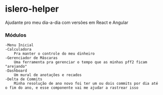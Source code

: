 # islero-helper
Ajudante pro meu dia-a-dia com versões em React e Angular

### Módulos

    -Menu Inicial
    -Calculadora
        Pra manter o controle do meu dinheiro
    -Gerenciador de Máscaras
        Uma ferramenta pra gerenciar o tempo que as minhas pff2 ficam "arejando"
    -Dashboard
        Um mural de anotações e recados    
    -Delta de Commits
        Minha resolução de ano novo foi ter um ou dois commits por dia até o fim do ano, e esse componente vai me ajudar a rastrear isso